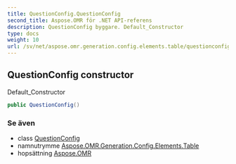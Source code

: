 ```yaml
---
title: QuestionConfig.QuestionConfig
second_title: Aspose.OMR för .NET API-referens
description: QuestionConfig byggare. Default_Constructor
type: docs
weight: 10
url: /sv/net/aspose.omr.generation.config.elements.table/questionconfig/questionconfig/
---
```

## QuestionConfig constructor

Default_Constructor

```csharp
public QuestionConfig()
```

### Se även

* class [QuestionConfig](../)
* namnutrymme [Aspose.OMR.Generation.Config.Elements.Table](../../questionconfig/)
* hopsättning [Aspose.OMR](../../../)


